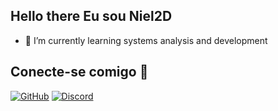 ## Hello there Eu sou Niel2D

- 🌱 I’m currently learning systems analysis and development

## Conecte-se comigo 🔗

[![GitHub](https://img.shields.io/badge/GitHub-6F85AF?style=for-the-badge&logo=github&logoColor=fff)](https://github.com/Niel2D)
[![Discord](https://img.shields.io/badge/Discord-6F85AF?style=for-the-badge&logo=discord&logoColor=fff)](dovah_r66y)
